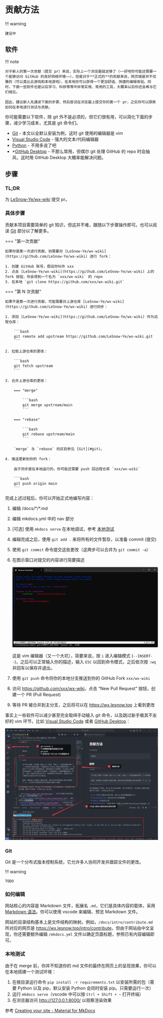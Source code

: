 # 贡献方法

!!! warning

    建设中

## 软件

!!! note

    对于新人的第一次贡献（提交 pr）来说，实际上一个浏览器就足够了（~~好吧你可能还需要一个能够访问 GitHub 的良好网络环境~~），但是对于**正式的**的贡献来说，网页端是并不优雅的（可以类比云游戏和本地游戏），在本地你可以获得一个更加舒适、快捷的编辑体验。同时，下面一些软件也是以后学习、科研等等中非常实用、常用的工具，大概率以后你还会再与它们相见。

    因此，建议新人先通读下面的步骤，然后尝试在浏览器上提交你的第一个 pr，之后你可以探索如何在本地进行测试与贡献。

你可能需要以下软件，除 git 外不是必须的，但它们很有用，可以简化下面的步骤，减少学习成本，尤其是 git 命令们。

- [Git](https://git-scm.com/downloads) - 本文以全默认安装为例，这时 git 使用的编辑器是 vim
- [Visual Studio Code](https://code.visualstudio.com/) - 强大的文本/代码编辑器
- [Python](https://www.python.org/downloads/) - 不用多说了吧
- *[GitHub Desktop](https://desktop.github.com/) - 不那么常用，但偶尔 git 处理 GitHub 的 repo 时会抽风，这时用 GitHub Desktop 大概率能解决问题。

## 步骤

### TL;DR

为 [LeSnow-Ye/wx-wiki](https://github.com/LeSnow-Ye/wx-wiki) 提交 pr。

### 具体步骤

贡献本项目需要简单的 git 知识，但这并不难，跟随以下步骤操作即可。也可以阅读 [Git](#git) 部分以了解更多。

=== "第一次贡献"

    如果你是第一次进行贡献，则需要对 [LeSnow-Ye/wx-wiki](https://github.com/LeSnow-Ye/wx-wiki) 进行 fork：

    1. 创建 GitHub 账号，假设你叫作 xxx
    2. 点击 [LeSnow-Ye/wx-wiki](https://github.com/LeSnow-Ye/wx-wiki) 上的 fork 按钮，你会得到一个名为 `xxx/wx-wiki` 的 repo
    3. 在本地 `git clone https://github.com/xxx/wx-wiki.git`

=== "第 N 次贡献"

    如果不是第一次进行贡献，可能需要对上游仓库 [LeSnow-Ye/wx-wiki](https://github.com/LeSnow-Ye/wx-wiki) 进行同步：

    1. 添加 [LeSnow-Ye/wx-wiki](https://github.com/LeSnow-Ye/wx-wiki) 作为远程仓库：

        ```bash
        git remote add upstream https://github.com/LeSnow-Ye/wx-wiki.git
        ```

    2. 拉取上游仓库的更改：

        ```bash
        git fetch upstream
        ```

    3. 合并上游仓库的更改：

        === "merge"

            ```bash
            git merge upstream/main
            ```

        === "rebase"

            ```bash
            git rebase upstream/main
            ```

        `merge` 与 `rebase` 的区别参见 [Git](#git)。

    4. 推送更新到你的 fork：

        由于同步是在本地运行的，你可能还需要 push 回远程仓库 `xxx/wx-wiki`

        ```bash
        git push origin main
        ```

完成上述过程后，你可以开始正式地编写内容：

1. 编辑 /docs/\*/*.md
2. 编辑 mkdocs.yml 中的 nav 部分
3. [可选] 使用 `mkdocs serve` 在本地调试，参考 [本地测试](#_5)
4. 编辑完成之后，使用 `git add .` 来将所有的文件暂存，以准备 commit (提交)
5. 使用 `git commit` 命令提交这些更改（这两步可以合并为 `git commit -a`）
6. 在图示窗口对提交的内容进行简要描述

    ![vim](contribute/image.png)

    这是 vim 编辑器（又一个大坑），简要来说，按 `i` 进入编辑模式 (`--INSERT--`)，之后可以正常输入你的描述，输入 `ESC` 以回到命令模式，之后依次按 `:wq` 并回车以保存并退出。

7. 使用 `git push` 命令将你的本地分支推送到你的 GitHub Fork `xxx/wx-wiki`
8. 访问 <https://github.com/xxx/wx-wiki>，点击 “New Pull Request” 按钮，创建一个 PR (Pull Request)
9. 等待 PR 被合并到主分支，之后将可以在 <https://wx.lesnow.top> 上看到更改

事实上一些软件可以减少甚至完全取缔手动输入 git 命令，以及跳过新手极其不友好的 vim 环节，比如 [Visual Studio Code](https://code.visualstudio.com/) 或者 [GitHub Desktop](https://desktop.github.com/)：

![VSCode](contribute/image-1.png)


### Git

Git 是一个分布式版本控制系统，它允许多人协同开发并跟踪文件的更改。

!!! warning

    TODO

### 如何编辑

网站核心的内容是 Markdown 文件，拓展名 `.md`，它们是具体内容的载体，采用 [Markdown 语法](markdown.md)。你可以使用 vscode 来编辑、预览 Markdown 文件。

网站的目录结构基本上是文件结构的映射。例如，`/docs/intro/contribute.md` 所对应的网页是 <https://wx.lesnow.top/intro/contribute>，但由于网站由中文呈现，你还需要额外编辑 `/mkdocs.yml` 文件以确定页面标题，参照已有内容编辑即可。

### 本地测试

由于在 merge 前，你并不知道你的 md 文件的最终在网页上的呈现效果，你可以在本地搭建一个测试环境：

1. 在根目录运行命令 `pip install -r requirements.txt` 以安装所需的包（需要 Python 以及 pip，默认安装 Python 会同时安装 pip。只需要运行一次）
2. 运行 `mkdocs serve`（vscode 中可以按 `Ctrl + Shift + ~` 打开终端）
3. 在浏览器访问 <http://127.0.0.1:8000/> 以观察渲染效果

参考 [Creating your site - Material for MkDocs](https://squidfunk.github.io/mkdocs-material/creating-your-site/)
